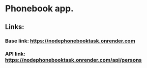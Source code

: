 # Phonebook app.
## Links:
### Base link: https://nodephonebooktask.onrender.com
### API link: https://nodephonebooktask.onrender.com/api/persons
